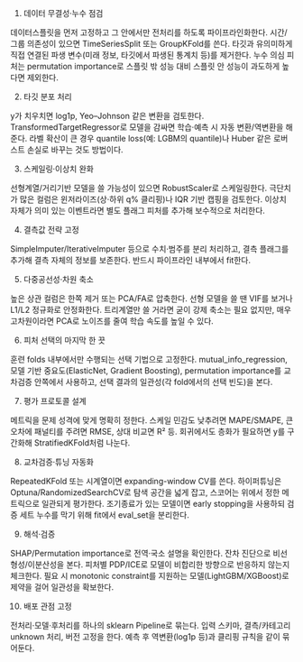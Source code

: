 1) 데이터 무결성·누수 점검

데이터스플릿을 먼저 고정하고 그 안에서만 전처리를 하도록 파이프라인화한다. 시간/그룹 의존성이 있으면 TimeSeriesSplit 또는 GroupKFold를 쓴다. 타깃과 유의미하게 직접 연결된 파생 변수(미래 정보, 타깃에서 파생된 통계치 등)를 제거한다. 누수 의심 피처는 permutation importance로 스플릿 밖 성능 대비 스플릿 안 성능이 과도하게 높다면 제외한다.

2) 타깃 분포 처리

y가 치우치면 log1p, Yeo–Johnson 같은 변환을 검토한다. TransformedTargetRegressor로 모델을 감싸면 학습·예측 시 자동 변환/역변환을 해준다. 라벨 확산이 큰 경우 quantile loss(예: LGBM의 quantile)나 Huber 같은 로버스트 손실로 바꾸는 것도 방법이다.

3) 스케일링·이상치 완화

선형계열/거리기반 모델을 쓸 가능성이 있으면 RobustScaler로 스케일링한다. 극단치가 많은 컬럼은 윈저라이즈(상·하위 q% 클리핑)나 IQR 기반 캡핑을 검토한다. 이상치 자체가 의미 있는 이벤트라면 별도 플래그 피처를 추가해 보수적으로 처리한다.

4) 결측값 전략 고정

SimpleImputer/IterativeImputer 등으로 수치·범주를 분리 처리하고, 결측 플래그를 추가해 결측 자체의 정보를 보존한다. 반드시 파이프라인 내부에서 fit한다.

5) 다중공선성·차원 축소

높은 상관 컬럼은 한쪽 제거 또는 PCA/FA로 압축한다. 선형 모델을 쓸 땐 VIF를 보거나 L1/L2 정규화로 안정화한다. 트리계열만 쓸 거라면 굳이 강제 축소는 필요 없지만, 매우 고차원이라면 PCA로 노이즈를 줄여 학습 속도를 높일 수 있다.

6) 피처 선택의 마지막 한 끗

훈련 folds 내부에서만 수행되는 선택 기법으로 고정한다. mutual_info_regression, 모델 기반 중요도(ElasticNet, Gradient Boosting), permutation importance를 교차검증 안쪽에서 사용하고, 선택 결과의 일관성(각 fold에서의 선택 빈도)을 본다.

7) 평가 프로토콜 설계

메트릭을 문제 성격에 맞게 명확히 정한다. 스케일 민감도 낮추려면 MAPE/SMAPE, 큰 오차에 패널티를 주려면 RMSE, 상대 비교면 R² 등. 회귀에서도 층화가 필요하면 y를 구간화해 StratifiedKFold처럼 나눈다.

8) 교차검증·튜닝 자동화

RepeatedKFold 또는 시계열이면 expanding-window CV를 쓴다. 하이퍼튜닝은 Optuna/RandomizedSearchCV로 탐색 공간을 넓게 잡고, 스코어는 위에서 정한 메트릭으로 일관되게 평가한다. 조기종료가 있는 모델이면 early stopping을 사용하되 검증 세트 누수를 막기 위해 fit에서 eval_set을 분리한다.

9) 해석·검증

SHAP/Permutation importance로 전역·국소 설명을 확인한다. 잔차 진단으로 비선형성/이분산성을 본다. 피처별 PDP/ICE로 모델이 비합리한 방향으로 반응하지 않는지 체크한다. 필요 시 monotonic constraint를 지원하는 모델(LightGBM/XGBoost)로 제약을 걸어 일관성을 확보한다.

10) 배포 관점 고정

전처리·모델·후처리를 하나의 sklearn Pipeline로 묶는다. 입력 스키마, 결측/카테고리 unknown 처리, 버전 고정을 한다. 예측 후 역변환(log1p 등)과 클리핑 규칙을 같이 묶어둔다.